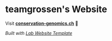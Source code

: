 
# teamgrossen's Website

Visit **[conservation-genomics.ch](http://conservation-genomics.ch)** 🚀

_Built with [Lab Website Template](https://greene-lab.gitbook.io/lab-website-template-docs)_


